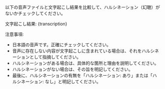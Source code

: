 以下の音声ファイルと文字起こし結果を比較して、ハルシネーション（幻聴）がないかチェックしてください。

文字起こし結果:
{transcription}

注意事項:
- 日本語の音声です。正確にチェックしてください。
- 音声に存在しない内容が文字起こしに含まれている場合は、それをハルシネーションとして指摘してください。
- ハルシネーションがある場合は、具体的な箇所と理由を説明してください。
- ハルシネーションがない場合は、その旨を明記してください。
- 最後に、ハルシネーションの有無を「ハルシネーション: あり」または「ハルシネーション: なし」と明記してください。